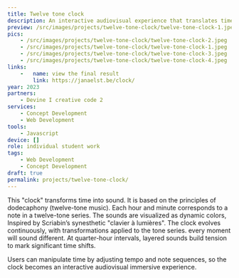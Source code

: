 ```yaml
---
title: Twelve tone clock
description: An interactive audiovisual experience that translates time into sound and color inspired by the principles of dodecaphony and Scriabin’s synesthetic "clavier à lumières.
preview: /src/images/projects/twelve-tone-clock/twelve-tone-clock-1.jpeg
pics:
    - /src/images/projects/twelve-tone-clock/twelve-tone-clock-2.jpeg
    - /src/images/projects/twelve-tone-clock/twelve-tone-clock-1.jpeg
    - /src/images/projects/twelve-tone-clock/twelve-tone-clock-3.jpeg
    - /src/images/projects/twelve-tone-clock/twelve-tone-clock-4.jpeg
links:
    -   name: view the final result
        link: https://janaelst.be/clock/
year: 2023
partners:
    - Devine I creative code 2
services:
    - Concept Development
    - Web Development
tools:
    - Javascript
device: []
role: individual student work
tags:
    - Web Development
    - Concept Development
draft: true
permalink: projects/twelve-tone-clock/
---
```

This "clock" transforms time into sound. It is based on the principles of dodecaphony (twelve-tone music). Each hour and minute corresponds to a note in a twelve-tone series. The sounds are visualized as dynamic colors, Inspired by Scriabin’s synesthetic "clavier à lumières". The clock evolves continuously, with transformations applied to the tone series. every moment will sound different. At quarter-hour intervals, layered sounds build tension to mark significant time shifts.

Users can manipulate time by adjusting tempo and note sequences, so the clock becomes an interactive audiovisual immersive experience.